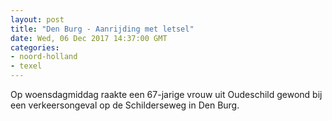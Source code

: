 ```yaml
---
layout: post
title: "Den Burg - Aanrijding met letsel"
date: Wed, 06 Dec 2017 14:37:00 GMT
categories: 
- noord-holland 
- texel 
---
```


Op woensdagmiddag raakte een 67-jarige vrouw uit Oudeschild gewond bij een verkeersongeval op de Schilderseweg in Den Burg.
